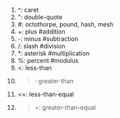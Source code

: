 1. ^: caret
2. ": double-quote
3. #: octothorpe, pound, hash, mesh
4. +: plus #addition
5. -: minus #subtraction
6. /: slash #division
7. *: asterisk #multiplication
8. %: percent #modulus
9. <: less-than 
10. >: greater-than 
11. <=: less-than-equal 
12. >=: greater-than-equal

